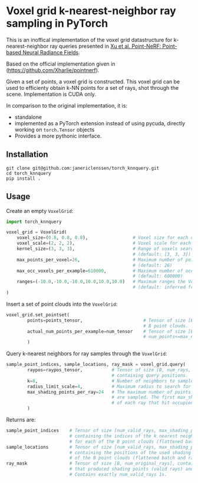 # Voxel grid k-nearest-neighbor ray sampling in PyTorch

This is an inoffical implementation of the voxel grid datastructure for k-nearest-neighbor ray queries presented in [Xu et al. Point-NeRF: Point-based Neural Radiance Fields](https://arxiv.org/abs/2201.08845).

Based on the official implementation given in (https://github.com/Xharlie/pointnerf).

Given a set of points, a voxel grid is constructed. This voxel grid can be used to efficienty obtain k-NN points for a set of rays, shot through the scene. Implementation is CUDA only.

In comparison to the original implementation, it is:
- standalone
- implemented as a PyTorch extension instead of using pycuda, directly working on `torch.Tensor` objects
- Provides a more pythonic interface.

## Installation

```shell
git clone git@github.com:janericlenssen/torch_knnquery.git
cd torch_knnquery
pip install .
```

## Usage

Create an empty `VoxelGrid`:

```python
import torch_knnquery

voxel_grid = VoxelGrid(
    voxel_size=(0.8, 0.8, 0.8),                 # Voxel size for each dimension
    voxel_scale=(2, 2, 2),                      # Voxel scale for each dimension
    kernel_size=(3, 3, 3),                      # Range of voxels searched for neighbors 
                                                # (default: [3, 3, 3])
    max_points_per_voxel=26,                    # Maximum number of points stored in a voxel 
                                                # (default: 26)
    max_occ_voxels_per_example=610000,          # Maximum number of occupied voxels per point cloud 
                                                # (default: 600000)
    ranges=(-10.0,-10.0,-10.0,10.0,10.0,10.0)   # Maximum ranges the VoxelGrid spans 
                                                # (default: inferred from data)
)

```

Insert a set of point clouds into the `VoxelGrid`:
```python
voxel_grid.set_pointset(
        points=points_tensor,                       # Tensor of size [B, max_num_points, 3] containing 
                                                    # B point clouds.
        actual_num_points_per_example=num_tensor    # Tensor of size [B] containing the actual
                                                    # num_points<=max_num_points for each point cloud.
        )

```

Query k-nearest neighbors for ray samples through the `VoxelGrid`:
```python
sample_point_indices, sample_locations, ray_mask = voxel_grid.query(
        raypos=raypos_tensor,           # Tensor of size [B, num_rays, num_samples_per_ray, 3] 
                                        # containing query positions.
        k=8,                            # Number of neighbors to sample for each ray sample 
        radius_limit_scale=4,           # Maximum radius to search for neighbors in
        max_shading_points_per_ray=24   # The maximum number of points per ray for which neighbors 
                                        # are sampled. The first max_shading_points_per_ray samples 
                                        # of each ray that hit occupied voxels return neighbors.
        )
```

Returns are:
```python
sample_point_indices    # Tensor of size [num_valid_rays, max_shading_points_per_ray, k]
                        # containing the indices of the k nearest neighbors in points_tensor
                        # for each of the B point clouds (flattened batch and ray dimensions)
sample_locations        # Tensor of size [num_valid_rays, max_shading_points_per_ray, 3]
                        # containing the positions of the used shading points for each
                        # of the B point clouds (flattened batch and ray dimensions)
ray_mask                # Tensor of size [B, num_original_rays], containing 1 for rays
                        # that produced shading points (valid rays) and 0 for others.
                        # Contains exactly num_valid_rays 1s.

```
